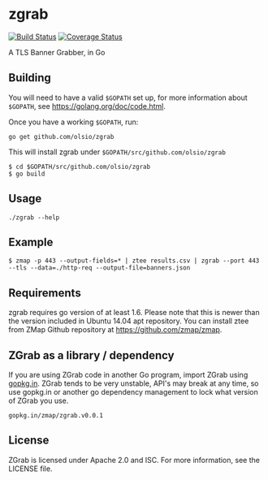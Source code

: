 zgrab
==================

[![Build Status](https://travis-ci.org/zmap/zgrab.svg?branch=master)](https://travis-ci.org/zmap/zgrab)
[![Coverage Status](https://coveralls.io/repos/zmap/zgrab/badge.svg?branch=master&service=github)](https://coveralls.io/github/zmap/zgrab?branch=master)

A TLS Banner Grabber, in Go

## Building

You will need to have a valid `$GOPATH` set up, for more information about `$GOPATH`, see https://golang.org/doc/code.html.

Once you have a working `$GOPATH`, run:

```
go get github.com/olsio/zgrab
```

This will install zgrab under `$GOPATH/src/github.com/olsio/zgrab`

```
$ cd $GOPATH/src/github.com/olsio/zgrab
$ go build
```

## Usage

```
./zgrab --help
```

## Example

```
$ zmap -p 443 --output-fields=* | ztee results.csv | zgrab --port 443 --tls --data=./http-req --output-file=banners.json
```

## Requirements

zgrab requires go version of at least 1.6. Please note that this is newer than the version included in Ubuntu 14.04 apt repository. You can install ztee from ZMap Github repository at https://github.com/zmap/zmap.


## ZGrab as a library / dependency

If you are using ZGrab code in another Go program, import ZGrab using [gopkg.in](http://gopkg.in). ZGrab tends to be very unstable, API's may break at any time, so use gopkg.in or another go dependency management to lock what version of ZGrab you use.

```
gopkg.in/zmap/zgrab.v0.0.1
```

## License

ZGrab is licensed under Apache 2.0 and ISC. For more information, see the LICENSE file.
